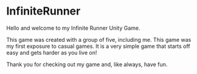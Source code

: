 # InfiniteRunner

Hello and welcome to my Infinite Runner Unity Game.

This game was created with a group of five, including me. This game was my first exposure to casual games. It is a very simple game
that starts off easy and gets harder as you live on!

Thank you for checking out my game and, like always, have fun.
